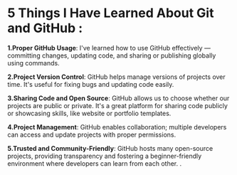 # 5 Things I Have Learned About Git and GitHub :

**1.Proper GitHub Usage**: I've learned how to use GitHub effectively — committing changes, updating code, and sharing or publishing globally using commands.

**2.Project Version Control**: GitHub helps manage versions of projects over time. It's useful for fixing bugs and updating code easily.

**3.Sharing Code and Open Source**: GitHub allows us to choose whether our projects are public or private. It's a great platform for sharing code publicly or showcasing skills, like website or portfolio templates.

**4.Project Management**: GitHub enables collaboration; multiple developers can access and update projects with proper permissions.

**5.Trusted and Community-Friendly**: GitHub hosts many open-source projects, providing transparency and fostering a beginner-friendly environment where developers can learn from each other. .
